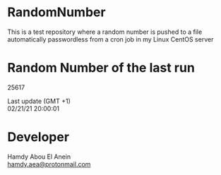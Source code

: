 # RandomNumber    
This is a test repository where a random number is pushed to a file automatically passwordless from a cron job in my Linux CentOS server    
# Random Number of the last run   
25617
      
Last update (GMT +1)    
02/21/21 20:00:01
# Developer    
Hamdy Abou El Anein   
hamdy.aea@protonmail.com
